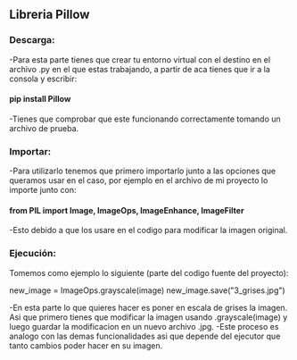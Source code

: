 ## Libreria Pillow

### Descarga:
-Para esta parte tienes que crear tu entorno virtual con el destino en el archivo .py en el que estas trabajando, a partir de aca tienes que ir a la consola y escribir:
#### pip install Pillow
-Tienes que comprobar que este funcionando correctamente tomando un archivo de prueba.


### Importar: 
-Para utilizarlo tenemos que primero importarlo junto a las opciones que queramos usar en el caso, por ejemplo en el archivo de mi proyecto lo importe junto con:
#### from PIL import Image, ImageOps, ImageEnhance, ImageFilter
-Esto debido a que los usare en el codigo para modificar la imagen original.

### Ejecución:
Tomemos como ejemplo lo siguiente (parte del codigo fuente del proyecto):


new_image = ImageOps.grayscale(image)
    new_image.save("3_grises.jpg")


-En esta parte lo que quieres hacer es poner en escala de grises la imagen. Asi que primero tienes que modificar la imagen usando .grayscale(image) y luego guardar la modificacion en un nuevo archivo .jpg.
-Este proceso es analogo con las demas funcionalidades asi que depende del ejecutor que tanto cambios poder hacer en su imagen.
